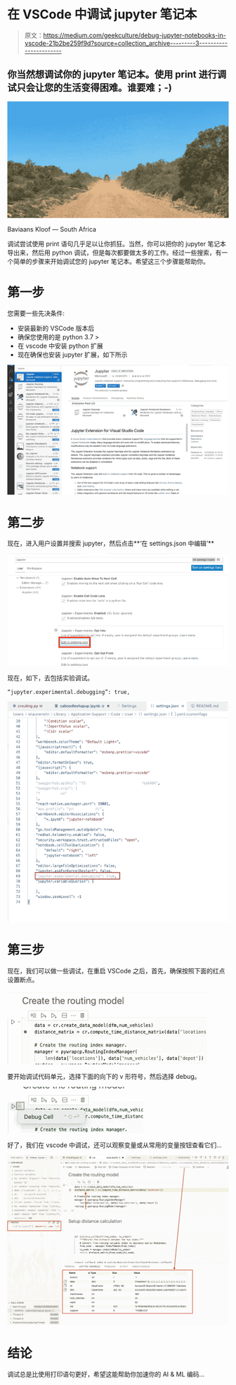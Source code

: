 # 在 VSCode 中调试 jupyter 笔记本

> 原文：<https://medium.com/geekculture/debug-jupyter-notebooks-in-vscode-21b2be259f9d?source=collection_archive---------3----------------------->

## 你当然想调试你的 jupyter 笔记本。使用 print 进行调试只会让您的生活变得困难。谁要难；-)

![](img/08c329043ceaf5c99ec03c376f408e7a.png)

Baviaans Kloof — South Africa

调试尝试使用 print 语句几乎足以让你抓狂。当然，你可以把你的 jupyter 笔记本导出来，然后用 python 调试，但是每次都要做太多的工作。经过一些搜索，有一个简单的步骤来开始调试您的 jupyter 笔记本。希望这三个步骤能帮助你。

# 第一步

您需要一些先决条件:

*   安装最新的 VSCode 版本后
*   确保您使用的是 python 3.7 >
*   在 vscode 中安装 python 扩展
*   现在确保也安装 jupyter 扩展，如下所示

![](img/2dbae2400fdad6a6003429b532cf5611.png)

# 第二步

现在，进入用户设置并搜索 jupyter，然后点击**‘在 settings.json 中编辑’**

![](img/0c04b7ab641703d86a629ce9684a748d.png)

现在，如下，去包括实验调试。

```
“jupyter.experimental.debugging”: true,
```

![](img/431e649aec997b35551d01186fd706a2.png)

# 第三步

现在，我们可以做一些调试，在重启 VSCode 之后，首先，确保按照下面的红点设置断点。

![](img/e274bb018b3c62b3bfb3aad82fd08c79.png)

要开始调试代码单元，选择下面的向下的 v 形符号，然后选择 debug。

![](img/27dbfcb2e31e8ed7e7c18c7292d3db72.png)

好了，我们在 vscode 中调试，还可以观察变量或从常用的变量按钮查看它们…

![](img/65d12edb80f232ccd5bc8a7295062ef4.png)

# 结论

调试总是比使用打印语句更好，希望这能帮助你加速你的 AI & ML 编码…